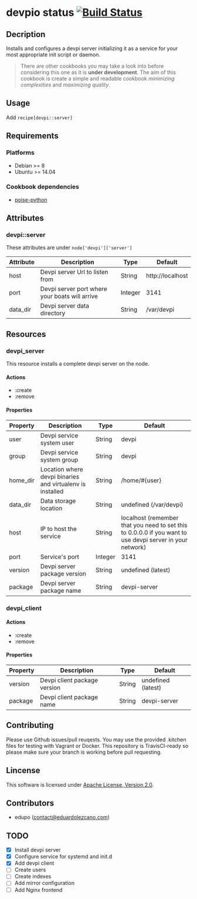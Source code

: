 # devpio status [![Build Status](https://travis-ci.org/edupo/chef.cb.devpi.svg?branch=master)](https://travis-ci.org/edupo/chef.cb.devpi)

## Decription
Installs and configures a devpi server initializing it as a service for your
most appropriate init script or daemon.

> There are other cookbooks you may take a look into before considering this
> one as it is __under development__.
> The aim of this cookbook is create a simple and readable cookbook _minimizing
> complexities_ and _maximizing quality_. 

## Usage
Add `recipe[devpi::server]`

## Requirements

### Platforms
- Debian >= 8
- Ubuntu >= 14.04

### Cookbook dependencies
- [poise-python](https://github.com/poise/poise-python)

## Attributes

### devpi::server

These attributes are under `node['devpi']['server']`

Attribute|Description|Type|Default
---------|-----------|----|-------
host | Devpi server Url to listen from | String | http://localhost
port | Devpi server port where your boats will arrive | Integer | 3141
data_dir | Devpi server data directory | String | /var/devpi

## Resources

### devpi_server

This resource installs a complete devpi server on the node. 

#### Actions

* :create
* :remove

#### Properties

Property|Description|Type|Default
--------|-----------|----|-------
user | Devpi service system user | String | devpi
group | Devpi service system group | String | devpi
home_dir | Location where devpi binaries and virtualenv is installed | String | /home/#{user}
data_dir | Data storage location | String | undefined (/var/devpi)
host | IP to host the service | String | localhost (remember that you need to set this to 0.0.0.0 if you want to use devpi server in your network)
port | Service's port | Integer | 3141
version | Devpi server package version | String | undefined (latest)
package | Devpi server package name | String | devpi-server

### devpi_client

#### Actions

* :create
* :remove

#### Properties

Property|Description|Type|Default
--------|-----------|----|-------
version | Devpi client package version | String | undefined (latest)
package | Devpi client package name | String | devpi-server

## Contributing

Please use Github issues/pull reuqests. You may use the provided .kitchen files
for testing with Vagrant or Docker. This repository is TravisCI-ready so please
make sure your branch is working before pull requesting.

## Lincense

This software is licensed under [Apache License, Version
2.0](http://www.apache.org/licenses/LICENSE-2.0).

## Contributors

* edupo (contact@eduardolezcano.com)

## TODO

- [x] Install devpi server
- [x] Configure service for systemd and init.d
- [x] Add devpi client
- [ ] Create users
- [ ] Create indexes
- [ ] Add mirror configuration
- [ ] Add Nginx frontend
